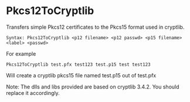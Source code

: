 # Pkcs12ToCryptlib
Transfers simple Pkcs12 certificates to the Pkcs15 format used in cryptlib.

```
Syntax: Pkcs12ToCryptlib <p12 filename> <p12 passwd> <p15 filename> <label> <passwd>
```

For example
```
Pkcs12ToCryptlib test.pfx test123 test.p15 test test123
```
Will create a cryptlib pkcs15 file named test.p15 out of test.pfx

Note:
The dlls and libs provided are based on cryptlib 3.4.2.
You should replace it accordingly.
